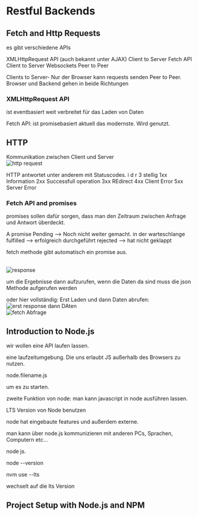 # Restful Backends
## Fetch and Http Requests

es gibt verschiedene APIs

XMLHttpRequest API (auch bekannt unter AJAX)        Client to Server
Fetch API               Client to Server
Websockets              Peer to Peer

Clients to Server- Nur der Browser kann requests senden
Peer to Peer. Browser und Backend gehen in beide Richtungen



### XMLHttpRequest API
ist eventbasiert
weit verbreitet für das Laden von Daten


Fetch API:
ist promisebasiert
aktuell das modernste. Wird genutzt.


## HTTP
Kommunikation zwischen Client und Server <br>
![http request](https://user-images.githubusercontent.com/104325830/173789685-e8079627-8da4-4879-9b28-907500256d13.JPG) <br>

HTTP antwortet unter anderem mit Statuscodes. i d r 3 stellig
1xx Information
2xx Successfull operation
3xx REdirect
4xx Client Error
5xx Server Error


### Fetch API and promises
promises sollen dafür sorgen, dass man den Zeitraum zwischen Anfrage und Antwort überdeckt.

A promise
Pending --> Noch nicht weiter gemacht. in der warteschlange
fulfilled --> erfolgreich durchgeführt
rejected --> hat nicht geklappt


fetch methode gibt automatisch ein promise aus.

<br>![response](https://user-images.githubusercontent.com/104325830/173799377-ffd3cbc6-5701-495a-9f44-e54332081e39.JPG) <br>

um die Ergebnisse dann aufzurufen, wenn die Daten da sind muss die json Methode aufgerufen werden

oder hier vollständig: Erst Laden und dann Daten abrufen:
<br>![erst response dann DAten](https://user-images.githubusercontent.com/104325830/173800018-5791465e-2e54-445d-8589-ebc5942c9661.JPG)
<br>
![fetch Abfrage](https://user-images.githubusercontent.com/104325830/173803016-5c9433d5-88fc-4dbf-bae8-d7c32b56f907.JPG)
<br>

## Introduction to Node.js

wir wollen eine API laufen lassen.

eine laufzeitumgebung. Die uns erlaubt JS außerhalb des Browsers zu nutzen.

node.filename.js

um es zu starten.

zweite Funktion von node:
man kann javascript in node ausführen lassen.


LTS Version von Node benutzen

node hat eingebaute features und außerdem externe.

man kann über node.js kommunizieren mit anderen PCs, Sprachen, Computern etc...






node js.

node --version

nvm use --lts

wechselt auf die lts Version

## Project Setup with Node.js and NPM



















